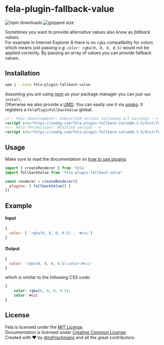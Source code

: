 # fela-plugin-fallback-value


<img alt="npm downloads" src="https://img.shields.io/npm/dm/fela-plugin-fallback-value.svg"> <img alt="gzipped size" src="https://img.shields.io/badge/gzipped-1.05kb-brightgreen.svg">

Sometimes you want to provide alternative values also know as *fallback values*. <br>
For example in Internet Explorer 8 there is no `rgba` compatibility for colors which means just passing *e.g. `color: rgba(0, 0, 0, 0.5)`* would not be applied correctly.
By passing an array of values you can provide fallback values.

## Installation
```sh
npm i --save fela-plugin-fallback-value
```
Assuming you are using [npm](https://www.npmjs.com) as your package manager you can just `npm install`.<br>
Otherwise we also provide a [UMD](https://github.com/umdjs/umd). You can easily use it via [unpkg](https://unpkg.com/). It registers a `FelaPluginFallbackValue` global.
```HTML
<!-- Fela (Development): Unminified version including all warnings -->
<script src="https://unpkg.com/fela-plugin-fallback-value@4.3.5/dist/fela-plugin-fallback-value.js"></script>
<!-- Fela (Production): Minified version -->
<script src="https://unpkg.com/fela-plugin-fallback-value@4.3.5/dist/fela-plugin-fallback-value.min.js"></script>
```

## Usage
Make sure to read the documentation on [how to use plugins](http://fela.js.org/docs/advanced/Plugins.html).

```javascript
import { createRenderer } from 'fela'
import fallbackValue from 'fela-plugin-fallback-value'

const renderer = createRenderer({
  plugins: [ fallbackValue() ]
})
```

## Example

#### Input
```javascript
{
  color: [ 'rgba(0, 0, 0, 0.5)', '#ccc']
}
```
#### Output
```javascript
{
  color: 'rgba(0, 0, 0, 0.5);color:#ccc'
}
```
which is similar to the following CSS code:
```CSS
{
	color: rgba(0, 0, 0, 0.5);
	color: #ccc
}
```

## License
Fela is licensed under the [MIT License](http://opensource.org/licenses/MIT).<br>
Documentation is licensed under [Creative Common License](http://creativecommons.org/licenses/by/4.0/).<br>
Created with ♥ by [@rofrischmann](http://rofrischmann.de) and all the great contributors.
